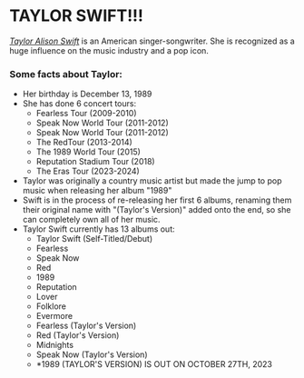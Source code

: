 # **TAYLOR SWIFT!!!**
[*Taylor Alison Swift*](https://www.taylorswift.com/) is an American singer-songwriter. She is recognized as a huge influence on the music industry and a pop icon. 

### Some facts about Taylor:
+ Her birthday is December 13, 1989
+ She has done 6 concert tours: 
  + Fearless Tour (2009-2010)
  + Speak Now World Tour (2011-2012)
  + Speak Now World Tour (2011-2012)
  + The RedTour (2013-2014)
  + The 1989 World Tour (2015)
  + Reputation Stadium Tour (2018)
  + The Eras Tour (2023-2024)
+ Taylor was originally a country music artist but made the jump to pop music when releasing her album "1989"
+ Swift is in the process of re-releasing her first 6 albums, renaming them their original name with "(Taylor's Version)" added onto the end, so she can completely own all of her music.
+ Taylor Swift currently has 13 albums out:
  + Taylor Swift (Self-Titled/Debut)
  + Fearless
  + Speak Now
  + Red
  + 1989
  + Reputation
  + Lover
  + Folklore
  + Evermore
  + Fearless (Taylor's Version)
  + Red (Taylor's Version)
  + Midnights
  + Speak Now (Taylor's Version)
  + *1989 (TAYLOR'S VERSION) IS OUT ON OCTOBER 27TH, 2023
